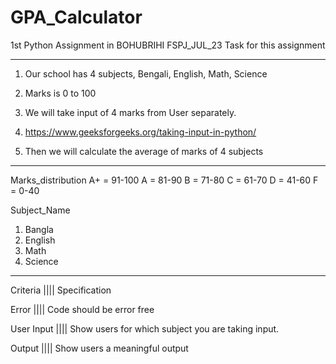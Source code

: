 # GPA_Calculator
1st Python Assignment in BOHUBRIHI FSPJ_JUL_23
Task for this assignment
_______________________________________________________
1. Our school has 4 subjects, Bengali, English, Math, Science

2. Marks is 0 to 100

3. We will take input of 4 marks from User separately.

4. https://www.geeksforgeeks.org/taking-input-in-python/

5. Then we will calculate the average of marks of 4 subjects
_______________________________________________________

Marks_distribution
 A+ = 91-100
 A = 81-90
 B = 71-80
 C = 61-70
 D = 41-60
 F = 0-40

Subject_Name
1. Bangla
2. English
3. Math
4. Science
_______________________________________________________
Criteria |||| Specification

Error |||| Code should be error free

User Input |||| Show users for which subject you are taking input.

Output |||| Show users a meaningful output



